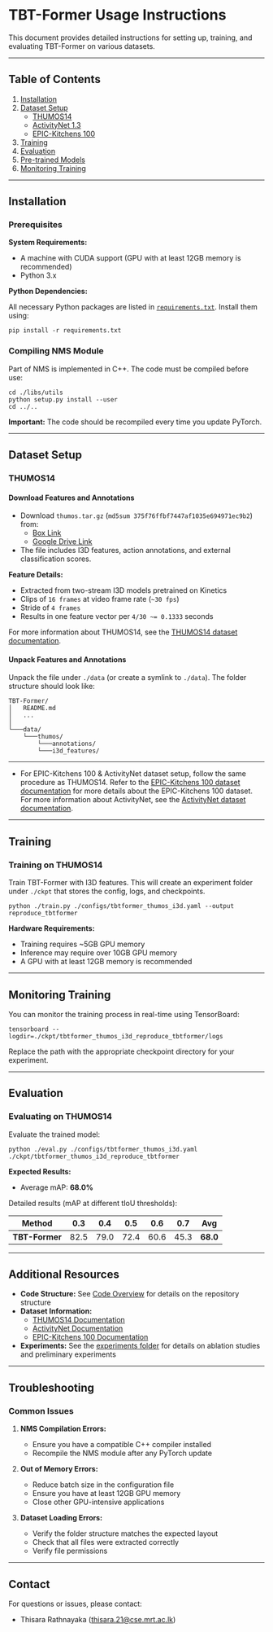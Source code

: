 # TBT-Former Usage Instructions

This document provides detailed instructions for setting up, training, and evaluating TBT-Former on various datasets.

---

## Table of Contents

1. [Installation](#installation)
2. [Dataset Setup](#dataset-setup)
   - [THUMOS14](#thumos14)
   - [ActivityNet 1.3](#activitynet-13)
   - [EPIC-Kitchens 100](#epic-kitchens-100)
3. [Training](#training)
4. [Evaluation](#evaluation)
5. [Pre-trained Models](#pre-trained-models)
6. [Monitoring Training](#monitoring-training)

---

## Installation

### Prerequisites

**System Requirements:**

- A machine with CUDA support (GPU with at least 12GB memory is recommended)
- Python 3.x

**Python Dependencies:**

All necessary Python packages are listed in [`requirements.txt`](../requirements.txt). Install them using:

```shell
pip install -r requirements.txt
```

### Compiling NMS Module

Part of NMS is implemented in C++. The code must be compiled before use:

```shell
cd ./libs/utils
python setup.py install --user
cd ../..
```

**Important:** The code should be recompiled every time you update PyTorch.

---

## Dataset Setup

### THUMOS14

#### Download Features and Annotations

- Download `thumos.tar.gz` (`md5sum 375f76ffbf7447af1035e694971ec9b2`) from:
  - [Box Link](https://uwmadison.box.com/s/glpuxadymf3gd01m1cj6g5c3bn39qbgr)
  - [Google Drive Link](https://drive.google.com/file/d/1zt2eoldshf99vJMDuu8jqxda55dCyhZP/view?usp=sharing)
- The file includes I3D features, action annotations, and external classification scores.

**Feature Details:**

- Extracted from two-stream I3D models pretrained on Kinetics
- Clips of `16 frames` at video frame rate (`~30 fps`)
- Stride of `4 frames`
- Results in one feature vector per `4/30 ~= 0.1333` seconds

For more information about THUMOS14, see the [THUMOS14 dataset documentation](../data/THUMOS14.md).

#### Unpack Features and Annotations

Unpack the file under `./data` (or create a symlink to `./data`). The folder structure should look like:

```
TBT-Former/
│   README.md
│   ...
│
└───data/
    └───thumos/
        └───annotations/
        └───i3d_features/
```

---
- For EPIC-Kitchens 100  & ActivityNet dataset setup, follow the same procedure as THUMOS14. Refer to the [EPIC-Kitchens 100 dataset documentation](../data/EPIC_Kitchens_100.md) for more details about the EPIC-Kitchens 100 dataset.
For more information about ActivityNet, see the [ActivityNet dataset documentation](../data/ActivityNet.md).
---

## Training

### Training on THUMOS14

Train TBT-Former with I3D features. This will create an experiment folder under `./ckpt` that stores the config, logs, and checkpoints.

```shell
python ./train.py ./configs/tbtformer_thumos_i3d.yaml --output reproduce_tbtformer
```

**Hardware Requirements:**

- Training requires ~5GB GPU memory
- Inference may require over 10GB GPU memory
- A GPU with at least 12GB memory is recommended

---

## Monitoring Training

You can monitor the training process in real-time using TensorBoard:

```shell
tensorboard --logdir=./ckpt/tbtformer_thumos_i3d_reproduce_tbtformer/logs
```

Replace the path with the appropriate checkpoint directory for your experiment.

---

## Evaluation

### Evaluating on THUMOS14

Evaluate the trained model:

```shell
python ./eval.py ./configs/tbtformer_thumos_i3d.yaml ./ckpt/tbtformer_thumos_i3d_reproduce_tbtformer
```

**Expected Results:**

- Average mAP: **68.0%**

Detailed results (mAP at different tIoU thresholds):

| Method         | 0.3  | 0.4  | 0.5  | 0.6  | 0.7  | **Avg**  |
| -------------- | ---- | ---- | ---- | ---- | ---- | -------- |
| **TBT-Former** | 82.5 | 79.0 | 72.4 | 60.6 | 45.3 | **68.0** |

---


## Additional Resources

- **Code Structure:** See [Code Overview](../src/README.md#code-overview) for details on the repository structure
- **Dataset Information:**
  - [THUMOS14 Documentation](../data/THUMOS14.md)
  - [ActivityNet Documentation](../data/ActivityNet.md)
  - [EPIC-Kitchens 100 Documentation](../data/EPIC_Kitchens_100.md)
- **Experiments:** See the [experiments folder](../experiments/README.md) for details on ablation studies and preliminary experiments

---

## Troubleshooting

### Common Issues

1. **NMS Compilation Errors:**

   - Ensure you have a compatible C++ compiler installed
   - Recompile the NMS module after any PyTorch update

2. **Out of Memory Errors:**

   - Reduce batch size in the configuration file
   - Ensure you have at least 12GB GPU memory
   - Close other GPU-intensive applications

3. **Dataset Loading Errors:**
   - Verify the folder structure matches the expected layout
   - Check that all files were extracted correctly
   - Verify file permissions

---

## Contact

For questions or issues, please contact:

- Thisara Rathnayaka (thisara.21@cse.mrt.ac.lk)
